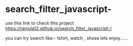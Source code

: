 # search_filter_javascript-
use this link to check this project 
https://ranjula12.github.io/search_filter_javascript-/

you can try search like:- tshirt, watch , shose 
lets enjoy......
